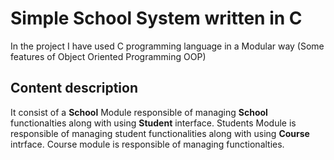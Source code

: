 # Simple School System written in C

In the project I have used C programming language in a Modular way (Some features of Object Oriented Programming OOP)

## Content description

It consist of a **School** Module responsible of managing **School** functionalties along with using **Student** interface. Students Module is responsible of managing student functionalities along with using **Course** intrface. Course module is responsible of managing functionalties.

